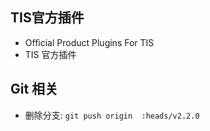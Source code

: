 ## TIS官方插件
- Official Product Plugins For TIS
- TIS 官方插件

## Git 相关

- 删除分支: `git push origin  :heads/v2.2.0`

